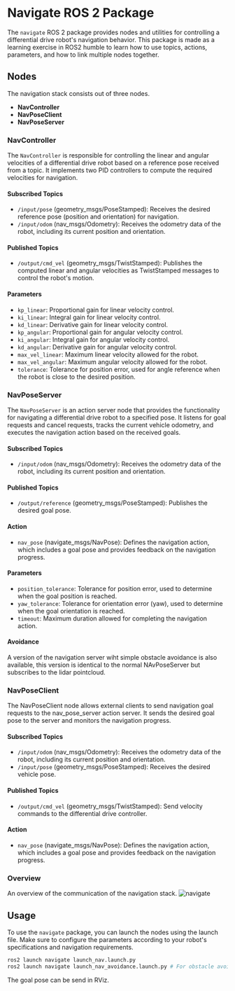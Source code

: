 # Navigate ROS 2 Package

The `navigate` ROS 2 package provides nodes and utilities for controlling a differential drive robot's navigation behavior. This package is made as a learning exercise in ROS2 humble to learn how to use topics, actions, parameters, and how to link multiple nodes together.

## Nodes
The navigation stack consists out of three nodes.
- **NavController**
- **NavPoseClient**
- **NavPoseServer**
  
### NavController

The `NavController` is responsible for controlling the linear and angular velocities of a differential drive robot based on a reference pose received from a topic. It implements two PID controllers to compute the required velocities for navigation.

#### Subscribed Topics

- `/input/pose` (geometry_msgs/PoseStamped): Receives the desired reference pose (position and orientation) for navigation.
- `/input/odom` (nav_msgs/Odometry): Receives the odometry data of the robot, including its current position and orientation.

#### Published Topics

- `/output/cmd_vel` (geometry_msgs/TwistStamped): Publishes the computed linear and angular velocities as TwistStamped messages to control the robot's motion.

#### Parameters

- `kp_linear`: Proportional gain for linear velocity control.
- `ki_linear`: Integral gain for linear velocity control.
- `kd_linear`: Derivative gain for linear velocity control.
- `kp_angular`: Proportional gain for angular velocity control.
- `ki_angular`: Integral gain for angular velocity control.
- `kd_angular`: Derivative gain for angular velocity control.
- `max_vel_linear`: Maximum linear velocity allowed for the robot.
- `max_vel_angular`: Maximum angular velocity allowed for the robot.
- `tolerance`: Tolerance for position error, used for angle reference when the robot is close to the desired position.

### NavPoseServer

The `NavPoseServer` is an action server node that provides the functionality for navigating a differential drive robot to a specified pose. It listens for goal requests and cancel requests, tracks the current vehicle odometry, and executes the navigation action based on the received goals.

#### Subscribed Topics

- `/input/odom` (nav_msgs/Odometry): Receives the odometry data of the robot, including its current position and orientation.

#### Published Topics

- `/output/reference` (geometry_msgs/PoseStamped): Publishes the desired goal pose.

#### Action

- `nav_pose` (navigate_msgs/NavPose): Defines the navigation action, which includes a goal pose and provides feedback on the navigation progress.

#### Parameters

- `position_tolerance`: Tolerance for position error, used to determine when the goal position is reached.
- `yaw_tolerance`: Tolerance for orientation error (yaw), used to determine when the goal orientation is reached.
- `timeout`: Maximum duration allowed for completing the navigation action.

#### Avoidance
A version of the navigation server wiht simple obstacle avoidance is also available, this version is identical to the normal NAvPoseServer but subscribes to the lidar pointcloud.

### NavPoseClient

The NavPoseClient node allows external clients to send navigation goal requests to the nav_pose_server action server. It sends the desired goal pose to the server and monitors the navigation progress.

#### Subscribed Topics

- `/input/odom` (nav_msgs/Odometry): Receives the odometry data of the robot, including its current position and orientation.
- `/input/pose` (geometry_msgs/PoseStamped): Receives the desired vehicle pose.

#### Published Topics

- `/output/cmd_vel` (geometry_msgs/TwistStamped): Send velocity commands to the differential drive controller.

#### Action

- `nav_pose` (navigate_msgs/NavPose): Defines the navigation action, which includes a goal pose and provides feedback on the navigation progress.

### Overview
An overview of the communication of the navigation stack.
![navigate](https://github.com/Luka140/AE4ASM599-ros-gazebo/assets/79090591/4f507ed4-1a38-4590-ae5b-63e8fefd98d6)

## Usage

To use the `navigate` package, you can launch the nodes using the launch file. Make sure to configure the parameters according to your robot's specifications and navigation requirements.
```bash
ros2 launch navigate launch_nav.launch.py
ros2 launch navigate launch_nav_avoidance.launch.py # For obstacle avoidance

```
The goal pose can be send in RViz.
